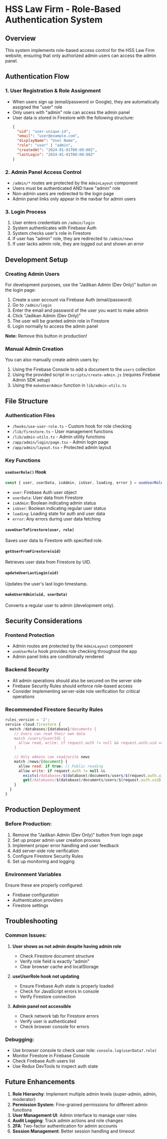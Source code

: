 # HSS Law Firm - Role-Based Authentication System

## Overview
This system implements role-based access control for the HSS Law Firm website, ensuring that only authorized admin users can access the admin panel.

## Authentication Flow

### 1. User Registration & Role Assignment
- When users sign up (email/password or Google), they are automatically assigned the "user" role
- Only users with "admin" role can access the admin panel
- User data is stored in Firestore with the following structure:
  ```json
  {
    "uid": "user-unique-id",
    "email": "user@example.com",
    "displayName": "User Name",
    "role": "user" | "admin",
    "createdAt": "2024-01-01T00:00:00Z",
    "lastLogin": "2024-01-01T00:00:00Z"
  }
  ```

### 2. Admin Panel Access Control
- `/admin/*` routes are protected by the `AdminLayout` component
- Users must be authenticated AND have "admin" role
- Non-admin users are redirected to the login page
- Admin panel links only appear in the navbar for admin users

### 3. Login Process
1. User enters credentials on `/admin/login`
2. System authenticates with Firebase Auth
3. System checks user's role in Firestore
4. If user has "admin" role, they are redirected to `/admin/news`
5. If user lacks admin role, they are logged out and shown an error

## Development Setup

### Creating Admin Users
For development purposes, use the "Jadikan Admin (Dev Only)" button on the login page:

1. Create a user account via Firebase Auth (email/password)
2. Go to `/admin/login`
3. Enter the email and password of the user you want to make admin
4. Click "Jadikan Admin (Dev Only)"
5. The user will be granted admin role in Firestore
6. Login normally to access the admin panel

**Note:** Remove this button in production!

### Manual Admin Creation
You can also manually create admin users by:

1. Using the Firebase Console to add a document to the `users` collection
2. Using the provided script in `scripts/create-admin.js` (requires Firebase Admin SDK setup)
3. Using the `makeUserAdmin` function in `lib/admin-utils.ts`

## File Structure

### Authentication Files
- `/hooks/use-user-role.ts` - Custom hook for role checking
- `/lib/firestore.ts` - User management functions
- `/lib/admin-utils.ts` - Admin utility functions
- `/app/admin/login/page.tsx` - Admin login page
- `/app/admin/layout.tsx` - Protected admin layout

### Key Functions

#### `useUserRole()` Hook
```typescript
const { user, userData, isAdmin, isUser, loading, error } = useUserRole()
```
- `user`: Firebase Auth user object
- `userData`: User data from Firestore
- `isAdmin`: Boolean indicating admin status
- `isUser`: Boolean indicating regular user status
- `loading`: Loading state for auth and user data
- `error`: Any errors during user data fetching

#### `saveUserToFirestore(user, role)`
Saves user data to Firestore with specified role.

#### `getUserFromFirestore(uid)`
Retrieves user data from Firestore by UID.

#### `updateUserLastLogin(uid)`
Updates the user's last login timestamp.

#### `makeUserAdmin(uid, userData)`
Converts a regular user to admin (development only).

## Security Considerations

### Frontend Protection
- Admin routes are protected by the `AdminLayout` component
- `useUserRole` hook provides role checking throughout the app
- Admin panel links are conditionally rendered

### Backend Security
- All admin operations should also be secured on the server side
- Firebase Security Rules should enforce role-based access
- Consider implementing server-side role verification for critical operations

### Recommended Firestore Security Rules
```javascript
rules_version = '2';
service cloud.firestore {
  match /databases/{database}/documents {
    // Users can read their own data
    match /users/{userId} {
      allow read, write: if request.auth != null && request.auth.uid == userId;
    }
    
    // Only admins can read/write news
    match /news/{document} {
      allow read: if true; // Public reading
      allow write: if request.auth != null && 
        exists(/databases/$(database)/documents/users/$(request.auth.uid)) &&
        get(/databases/$(database)/documents/users/$(request.auth.uid)).data.role == 'admin';
    }
  }
}
```

## Production Deployment

### Before Production:
1. Remove the "Jadikan Admin (Dev Only)" button from login page
2. Set up proper admin user creation process
3. Implement proper error handling and user feedback
4. Add server-side role verification
5. Configure Firestore Security Rules
6. Set up monitoring and logging

### Environment Variables
Ensure these are properly configured:
- Firebase configuration
- Authentication providers
- Firestore settings

## Troubleshooting

### Common Issues:
1. **User shows as not admin despite having admin role**
   - Check Firestore document structure
   - Verify role field is exactly "admin"
   - Clear browser cache and localStorage

2. **useUserRole hook not updating**
   - Ensure Firebase Auth state is properly loaded
   - Check for JavaScript errors in console
   - Verify Firestore connection

3. **Admin panel not accessible**
   - Check network tab for Firestore errors
   - Verify user is authenticated
   - Check browser console for errors

### Debugging:
- Use browser console to check user role: `console.log(userData?.role)`
- Monitor Firestore in Firebase Console
- Check Firebase Auth users list
- Use Redux DevTools to inspect auth state

## Future Enhancements

1. **Role Hierarchy**: Implement multiple admin levels (super-admin, admin, moderator)
2. **Permission System**: Fine-grained permissions for different admin functions
3. **User Management UI**: Admin interface to manage user roles
4. **Audit Logging**: Track admin actions and role changes
5. **2FA**: Two-factor authentication for admin accounts
6. **Session Management**: Better session handling and timeout
